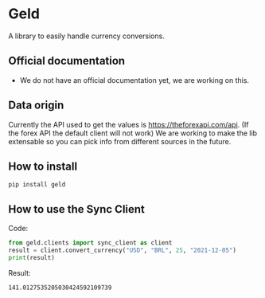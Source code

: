 # Geld

A library to easily handle currency conversions.


## Official documentation
- We do not have an official documentation yet, we are working on this.

## Data origin
Currently the API used to get the values is https://theforexapi.com/api. (If the forex API the default client will not work)
We are working to make the lib extensable so you can pick info from different sources in the future.


## How to install

```
pip install geld
```

## How to use the Sync Client

Code:
```python
from geld.clients import sync_client as client
result = client.convert_currency("USD", "BRL", 25, "2021-12-05")
print(result)
```

Result:
```
141.0127535205030424592109739
```